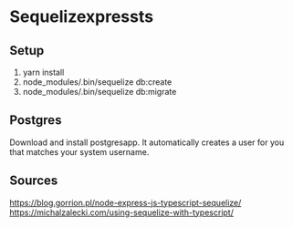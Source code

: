 # Sequelizexpressts

## Setup

1. yarn install
2. node_modules/.bin/sequelize db:create
3. node_modules/.bin/sequelize db:migrate


## Postgres
Download and install postgresapp. It automatically creates a user for you that matches your system username.

## Sources
https://blog.gorrion.pl/node-express-js-typescript-sequelize/
https://michalzalecki.com/using-sequelize-with-typescript/
